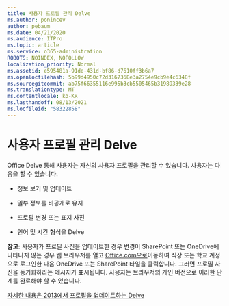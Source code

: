 ```yaml
---
title: 사용자 프로필 관리 Delve
ms.author: ponincev
author: pebaum
ms.date: 04/21/2020
ms.audience: ITPro
ms.topic: article
ms.service: o365-administration
ROBOTS: NOINDEX, NOFOLLOW
localization_priority: Normal
ms.assetid: e595481a-91de-431d-bf86-d7610ff3b6a7
ms.openlocfilehash: 5b99d4950c72d3167368e3a2754e9cb9e4c6348f
ms.sourcegitcommit: ab75f66355116e995b3cb5505465b31989339e28
ms.translationtype: MT
ms.contentlocale: ko-KR
ms.lasthandoff: 08/13/2021
ms.locfileid: "58322858"
---
```

# <a name="manage-user-profiles-in-delve"></a>사용자 프로필 관리 Delve

Office Delve 통해 사용자는 자신의 사용자 프로필을 관리할 수 있습니다. 사용자는 다음을 할 수 있습니다.
  
- 정보 보기 및 업데이트
    
- 일부 정보를 비공개로 유지
    
- 프로필 변경 또는 표지 사진
    
- 언어 및 시간 형식을 Delve
    
**참고:** 사용자가 프로필 사진을 업데이트한 경우 변경이 SharePoint 또는 OneDrive에 나타나지 않는 경우 웹 브라우저를 열고 [Office.com으로](https://www.office.com)이동하여 직장 또는 학교 계정으로 로그인한 다음 OneDrive 또는 SharePoint 타일을 클릭합니다. 그러면 프로필 사진을 동기화하라는 메시지가 표시됩니다. 사용자는 브라우저의 개인 버전으로 이러한 단계를 완료해야 할 수 있습니다. 
  
[자세한 내용은 2013에서 프로필을 업데이트하는 Delve](https://go.microsoft.com/fwlink/?linkid=735070)
  

